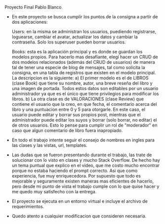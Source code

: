 Proyecto Final Pablo Blanco

- En este proyecto se busca cumplir los puntos de la consigna a partir de dos aplicaciones:
    
    Users: en la misma se administran los usuarios, puediendo registrarse, loguearse, cambiar el avatar, actualizar los datos y cambiar la contraseña. Solo los superuser pueden borrar usuarios.

    Books: esta es la aplicación principal y es donde se guardan los modelos propios. Para hacerlo mas desafiante, elegí hacer un CRUD de dos modelos relacionados (además del CRUD de usuarios) de manera tal de tener una especie de blog de mensajes, tal como solicita la consigna, en una tabla de registros que existen en el modelo principal. La descripcion es la siguiente:
        a) El primer modelo es el de LIBROS (clase Book) que tiene su nombre, autor, una breve reseña del libro y una imagen de portada. Todos estos datos son editables por un usuario administrador ya que es el único que tiene privilegios para modificar los libros.
        b) La otra clase es de VALORACIONES (clase Review) que contiene el usuario que la creo, en que fecha, el comentario acerca del libro y una puntuacion entre 0 y 5 para otorgarle. En este caso, el usuario puede editar y borrar sus propios post, mientras que el administrador puede editar los suyos y borrar (solo borrar, no editar) el de otros usuarios. Esto lo pense para cumplir un rol de "moderador" en caso que algun comentario de libro fuera inapropiado.

- En todo el trabajo intente seguir el consejo de nombres en ingles para las clases y las vistas, url, templates.

- Las dudas que se fueron presentando durante el trabajo, las trate de solucionar con lo visto en clases y mucho Stack Overflow. De hecho hay un tema puntual que explico en el video, que me costo mucho encontrar porque no estaba haciendo el prompt correcto. Asi que como experiencia, fue muy enriquecedora. Por supuesto que todo es mejorable y seguramente existen maneras mas eficientes de hacerlo, pero desde mi punto de vista el trabajo cumple con lo que quise hacer y me quedo muy satisfecho con la entrega.

- El proyecto se ejecuta en un entorno virtual e incluye el archivo de requerimientos.

- Quedo atento a cualquier modificacion que consideren necesaria.
